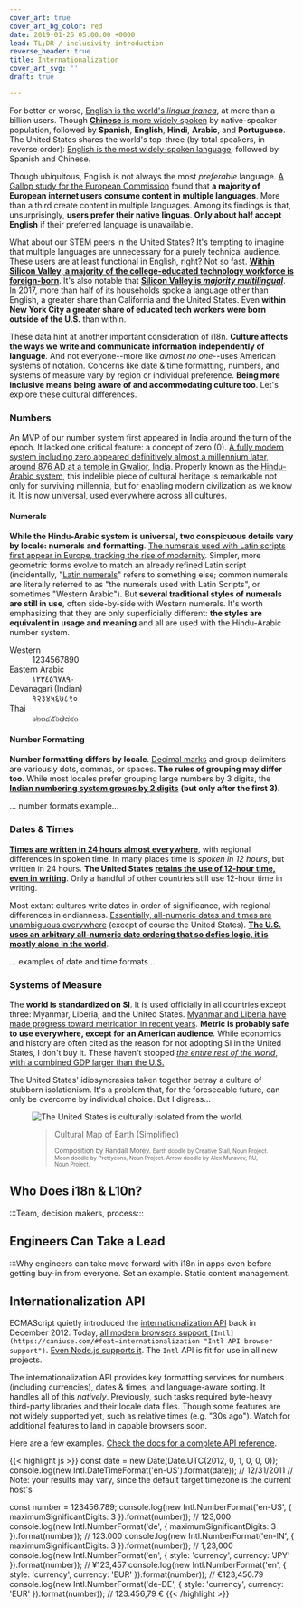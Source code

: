 ```yaml
---
cover_art: true
cover_art_bg_color: red
date: 2019-01-25 05:00:00 +0000
lead: TL;DR / inclusivity introduction
reverse_header: true
title: Internationalization
cover_art_svg: ''
draft: true

---
```

For better or worse, [English is the world's _lingua franca_](https://en.wikipedia.org/wiki/English_as_a_lingua_franca), at more than a billion users.  Though [**Chinese** is more widely spoken](https://en.wikipedia.org/wiki/List_of_languages_by_number_of_native_speakers "List of languages by native speakers") by native-speaker population, followed by **Spanish**, **English**, **Hindi**, **Arabic**, and **Portuguese**.  The United States shares the world's top-three (by total speakers, in reverse order): [English is the most widely-spoken language](https://en.wikipedia.org/wiki/Languages_of_the_United_States), followed by Spanish and Chinese.

<!--more-->

Though ubiquitous, English is not always the most _preferable_ language.  [A Gallop study for the European Commission](http://ec.europa.eu/commfrontoffice/publicopinion/flash/fl_313_en.pdf "User Language Preferences Online") found that **a majority of European internet users consume content in multiple languages**.  More than a third create content in multiple languages.  Among its findings is that, unsurprisingly, **users prefer their native linguas**.  **Only about half accept English** if their preferred language is unavailable.

What about our STEM peers in the United States?  It's tempting to imagine that multiple languages are unnecessary for a purely technical audience.  These users are at least functional in English, right?  Not so fast.  [**Within Silicon Valley, a majority of the college-educated technology workforce is foreign-born**](https://qz.com/1029860/more-silicon-valley-tech-workers-were-born-outside-the-us-than-in-it/).  It's also notable that [**Silicon Valley is _majority multilingual_**](https://siliconvalleyindicators.org/data/people/talent-flows-diversity/foreign-language/population-share-that-speaks-a-language-at-home-other-than-exclusively-english-table/).  In 2017, more than half of its households spoke a language other than English, a greater share than California and the United States.  Even **within New York City a greater share of educated tech workers were born outside of the U.S.** than within.

These data hint at another important consideration of i18n.  **Culture affects the ways we write and communicate information independently of language**.  And not everyone--more like _almost no one_--uses American systems of notation.  Concerns like date & time formatting, numbers, and systems of measure vary by region or individual preference.  **Being more inclusive means being aware of and accommodating culture too**.  Let's explore these cultural differences.

### Numbers

An MVP of our number system first appeared in India around the turn of the epoch.  It lacked one critical feature:  a concept of zero (0).  [A fully modern system including zero appeared definitively almost a millennium later, around 876 AD at a temple in Gwalior, India](http://www.ams.org/publicoutreach/feature-column/fcarc-india-zero).  Properly known as the [Hindu-Arabic system](https://www.britannica.com/science/numeral#ref797079), this indelible piece of cultural heritage is remarkable not only for surviving millennia, but for enabling modern civilization as we know it.  It is now universal, used everywhere across all cultures.

#### Numerals

**While the Hindu-Arabic system is universal, two conspicuous details vary by locale:  numerals and formatting**.  [The numerals used with Latin scripts first appear in Europe, tracking the rise of modernity](https://en.wikipedia.org/wiki/Arabic_numerals#Adoption_in_Europe).  Simpler, more geometric forms evolve to match an already refined Latin script (incidentally, "[Latin numerals](https://en.wikipedia.org/wiki/Latin_numerals)" refers to something else; common numerals are literally referred to as "the numerals used with Latin Scripts", or sometimes "Western Arabic").  But **several traditional styles of numerals are still in use**, often side-by-side with Western numerals.  It's worth emphasizing that they are only superficially different:  **the styles are equivalent in usage and meaning** and all are used with the Hindu-Arabic number system.

<dl>
<dt>Western</dt>
<dd>1234567890</dd>

<dt>Eastern Arabic</dt>
<dd>١٢٣٤٥٦٧٨٩٠</dd>

<dt>Devanagari (Indian)</dt>
<dd>१२३४५६७८९०</dd>

<dt>Thai</dt>
<dd>๑๒๓๔๕๖๗๘๙๐<dd>
</dl>

#### Number Formatting

**Number formatting differs by locale**.  [Decimal marks](https://en.wikipedia.org/wiki/Decimal_separator) and group delimiters are variously dots, commas, or spaces.  **The rules of grouping may differ too**.  While most locales prefer grouping large numbers by 3 digits, the [**Indian numbering system groups by 2 digits**](https://en.wikipedia.org/wiki/Indian_numbering_system) **(but only after the first 3)**.

... number formats example...

### Dates & Times

[**Times are written in 24 hours almost everywhere**](https://en.wikipedia.org/wiki/24-hour_clock), with regional differences in spoken time.  In many places time is _spoken in 12 hours_, but written in 24 hours.  **The United States** [**retains the use of 12-hour time, even in writing**](https://en.wikipedia.org/wiki/12-hour_clock).  Only a handful of other countries still use 12-hour time in writing.

Most extant cultures write dates in order of significance, with regional differences in endianness.  [Essentially, all-numeric dates and times are unambiguous everywhere](https://en.wikipedia.org/wiki/Date_format_by_country) (except of course the United States).  [**The U.S. uses an arbitrary all-numeric date ordering that so defies logic, it is mostly alone in the world**](https://en.wikipedia.org/wiki/Date_and_time_notation_in_the_United_States).

... examples of date and time formats ...

### Systems of Measure

The **world is standardized on SI**.  It is used officially in all countries except three:  Myanmar, Liberia, and the United States.  [Myanmar and Liberia have made progress toward metrication in recent years](https://en.wikipedia.org/wiki/Metrication).  **Metric is probably safe to use everywhere, except for an American audience**.  While economics and history are often cited as the reason for not adopting SI in the United States, I don't buy it.  These haven't stopped [_the entire rest of the world_, with a combined GDP larger than the U.S.](https://www.visualcapitalist.com/80-trillion-world-economy-one-chart/)

The United States' idiosyncrasies taken together betray a culture of stubborn isolationism.  It's a problem that, for the foreseeable future, can only be overcome by individual choice.  But I digress...

<figure>
<img alt="The United States is culturally isolated from the world." src="/art/cultural-map-earth.svg" />
<figcaption>
<blockquote>
<p>Cultural Map of Earth (Simplified)</p>
<small>
Composition by Randall Morey.
<small>
Earth doodle by Creative Stall, Noun Project.
Moon doodle by Prettycons, Noun Project.
Arrow doodle by Alex Muravev, RU, Noun Project.
</small>
</small>
</blockquote>
</figcaption>
</figure>

## Who Does i18n & L10n?

:::Team, decision makers, process:::

## Engineers Can Take a Lead

:::Why engineers can take move forward with i18n in apps even before getting buy-in from everyone.  Set an example.  Static content management.

## Internationalization API

ECMAScript quietly introduced the [internationalization API](https://developer.mozilla.org/en-US/docs/Web/JavaScript/Reference/Global_Objects/Intl "Intl API") back in December 2012.  Today, [all modern browsers support ](https://caniuse.com/#feat=internationalization "Intl API browser support")`[Intl](https://caniuse.com/#feat=internationalization "Intl API browser support")`.  [Even Node.js supports it](https://nodejs.org/docs/latest-v11.x/api/intl.html "Node.js Internationalization").  The `Intl` API is fit for use in all new projects.

The internationalization API provides key formatting services for numbers (including currencies), dates & times, and language-aware sorting.  It handles all of this _natively_.  Previously, such tasks required byte-heavy third-party libraries and their locale data files.  Though some features are not widely supported yet, such as relative times (e.g. "30s ago").  Watch for additional features to land in capable browsers soon.

Here are a few examples.  [Check the docs for a complete API reference](https://developer.mozilla.org/en-US/docs/Web/JavaScript/Reference/Global_Objects/Intl "Intl API docs").

{{< highlight js >}}
const date = new Date(Date.UTC(2012, 0, 1, 0, 0, 0));
console.log(new Intl.DateTimeFormat('en-US').format(date));
// 12/31/2011
// Note:  your results may vary, since the default target timezone is the current host's

const number = 123456.789;
console.log(new Intl.NumberFormat('en-US', { maximumSignificantDigits: 3 }).format(number));
// 123,000
console.log(new Intl.NumberFormat('de', { maximumSignificantDigits: 3 }).format(number));
// 123.000
console.log(new Intl.NumberFormat('en-IN', { maximumSignificantDigits: 3 }).format(number));
// 1,23,000
console.log(new Intl.NumberFormat('en', { style: 'currency', currency: 'JPY' }).format(number));
// ¥123,457
console.log(new Intl.NumberFormat('en', { style: 'currency', currency: 'EUR' }).format(number));
// €123,456.79
console.log(new Intl.NumberFormat('de-DE', { style: 'currency', currency: 'EUR' }).format(number));
// 123.456,79 €
{{< /highlight >}}